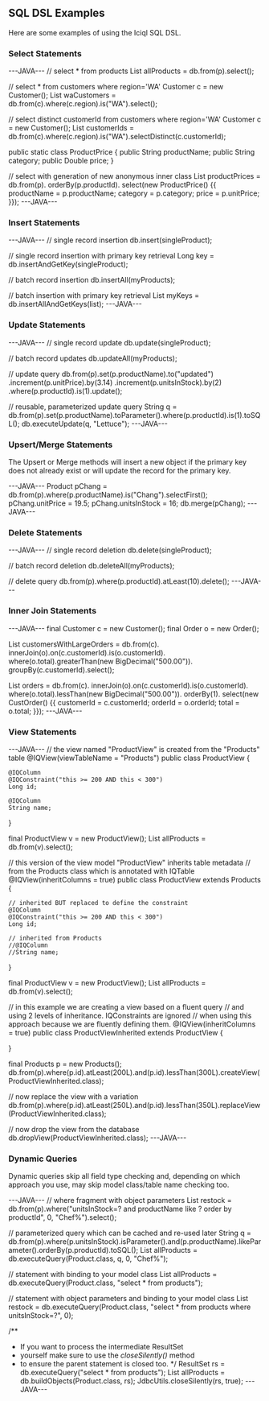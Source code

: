 ## SQL DSL Examples

Here are some examples of using the Iciql SQL DSL.

### Select Statements

---JAVA---
// select * from products
List<Product> allProducts = db.from(p).select();

// select * from customers where region='WA'
Customer c = new Customer();
List<Customer> waCustomers = db.from(c).where(c.region).is("WA").select();

// select distinct customerId from customers where region='WA'
Customer c = new Customer();
List<String> customerIds = db.from(c).where(c.region).is("WA").selectDistinct(c.customerId);

public static class ProductPrice {
	public String productName;
	public String category;
	public Double price;
}

// select with generation of new anonymous inner class
List<ProductPrice> productPrices =
    db.from(p).
    orderBy(p.productId).
    select(new ProductPrice() {{
        productName = p.productName;
        category = p.category;
        price = p.unitPrice;
    }});
---JAVA---

### Insert Statements

---JAVA---
// single record insertion
db.insert(singleProduct);

// single record insertion with primary key retrieval
Long key = db.insertAndGetKey(singleProduct);

// batch record insertion
db.insertAll(myProducts);

// batch insertion with primary key retrieval
List<Long> myKeys = db.insertAllAndGetKeys(list);
---JAVA---

### Update Statements

---JAVA---
// single record update
db.update(singleProduct);

// batch record updates
db.updateAll(myProducts);

// update query
db.from(p).set(p.productName).to("updated")
	.increment(p.unitPrice).by(3.14)
	.increment(p.unitsInStock).by(2)
	.where(p.productId).is(1).update();
	
// reusable, parameterized update query
String q = db.from(p).set(p.productName).toParameter().where(p.productId).is(1).toSQL();
db.executeUpdate(q, "Lettuce");
---JAVA---

### Upsert/Merge Statements

The Upsert or Merge methods will insert a new object if the primary key does not already exist or will update the record for the primary key.
 
---JAVA---
Product pChang = db.from(p).where(p.productName).is("Chang").selectFirst();
pChang.unitPrice = 19.5;
pChang.unitsInStock = 16;
db.merge(pChang);
---JAVA---

### Delete Statements

---JAVA---
// single record deletion
db.delete(singleProduct);  

// batch record deletion
db.deleteAll(myProducts);

// delete query
db.from(p).where(p.productId).atLeast(10).delete();
---JAVA---

### Inner Join Statements

---JAVA---
final Customer c = new Customer();
final Order o = new Order();

List<Customer> customersWithLargeOrders =
    db.from(c).
    innerJoin(o).on(c.customerId).is(o.customerId).
    where(o.total).greaterThan(new BigDecimal("500.00")).
    groupBy(c.customerId).select();

List<CustOrder> orders =
    db.from(c).
    innerJoin(o).on(c.customerId).is(o.customerId).
    where(o.total).lessThan(new BigDecimal("500.00")).
    orderBy(1).
    select(new CustOrder() {{
        customerId = c.customerId;
        orderId = o.orderId;
        total = o.total;
    }});
---JAVA---

### View Statements

---JAVA---
// the view named "ProductView" is created from the "Products" table
@IQView(viewTableName = "Products")
public class ProductView {

    @IQColumn
    @IQConstraint("this >= 200 AND this < 300")
    Long id;
	
    @IQColumn
    String name;
}

final ProductView v = new ProductView();
List<ProductView> allProducts = db.from(v).select();

// this version of the view model "ProductView" inherits table metadata
// from the Products class which is annotated with IQTable
@IQView(inheritColumns = true)
public class ProductView extends Products {

    // inherited BUT replaced to define the constraint
    @IQColumn
    @IQConstraint("this >= 200 AND this < 300")
    Long id;
	
    // inherited from Products
    //@IQColumn
    //String name;
}

final ProductView v = new ProductView();
List<ProductView> allProducts = db.from(v).select();

// in this example we are creating a view based on a fluent query
// and using 2 levels of inheritance.  IQConstraints are ignored
// when using this approach because we are fluently defining them.
@IQView(inheritColumns = true)
public class ProductViewInherited extends ProductView {

}

final Products p = new Products();
db.from(p).where(p.id).atLeast(200L).and(p.id).lessThan(300L).createView(ProductViewInherited.class);

// now replace the view with a variation
db.from(p).where(p.id).atLeast(250L).and(p.id).lessThan(350L).replaceView(ProductViewInherited.class);

// now drop the view from the database
db.dropView(ProductViewInherited.class);
---JAVA---

### Dynamic Queries

Dynamic queries skip all field type checking and, depending on which approach you use, may skip model class/table name checking too.

---JAVA---
// where fragment with object parameters
List<Product> restock = db.from(p).where("unitsInStock=? and productName like ? order by productId", 0, "Chef%").select();

// parameterized query which can be cached and re-used later
String q = db.from(p).where(p.unitsInStock).isParameter().and(p.productName).likeParameter().orderBy(p.productId).toSQL();
List<Product> allProducts = db.executeQuery(Product.class, q, 0, "Chef%");

// statement with binding to your model class
List<Product> allProducts = db.executeQuery(Product.class, "select * from products");

// statement with object parameters and binding to your model class
List<Product> restock = db.executeQuery(Product.class, "select * from products where unitsInStock=?", 0);

/**
 * If you want to process the intermediate ResultSet
 * yourself make sure to use the <i>closeSilently()</i> method 
 * to ensure the parent statement is closed too.
 */
ResultSet rs = db.executeQuery("select * from products");
List<Product> allProducts = db.buildObjects(Product.class, rs);
JdbcUtils.closeSilently(rs, true);
---JAVA---
